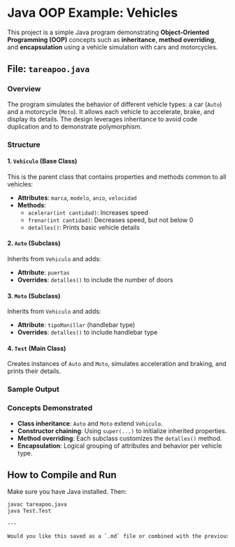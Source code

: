 # Java OOP Example: Vehicles

This project is a simple Java program demonstrating **Object-Oriented Programming (OOP)** concepts such as **inheritance**, **method overriding**, and **encapsulation** using a vehicle simulation with cars and motorcycles.

## File: `tareapoo.java`

### Overview

The program simulates the behavior of different vehicle types: a car (`Auto`) and a motorcycle (`Moto`). It allows each vehicle to accelerate, brake, and display its details. The design leverages inheritance to avoid code duplication and to demonstrate polymorphism.

### Structure

#### 1. `Vehiculo` (Base Class)

This is the parent class that contains properties and methods common to all vehicles:

- **Attributes**: `marca`, `modelo`, `anio`, `velocidad`
- **Methods**:
  - `acelerar(int cantidad)`: Increases speed
  - `frenar(int cantidad)`: Decreases speed, but not below 0
  - `detalles()`: Prints basic vehicle details

#### 2. `Auto` (Subclass)

Inherits from `Vehiculo` and adds:

- **Attribute**: `puertas`
- **Overrides**: `detalles()` to include the number of doors

#### 3. `Moto` (Subclass)

Inherits from `Vehiculo` and adds:

- **Attribute**: `tipoManillar` (handlebar type)
- **Overrides**: `detalles()` to include handlebar type

#### 4. `Test` (Main Class)

Creates instances of `Auto` and `Moto`, simulates acceleration and braking, and prints their details.

### Sample Output


### Concepts Demonstrated

- **Class inheritance**: `Auto` and `Moto` extend `Vehiculo`.
- **Constructor chaining**: Using `super(...)` to initialize inherited properties.
- **Method overriding**: Each subclass customizes the `detalles()` method.
- **Encapsulation**: Logical grouping of attributes and behavior per vehicle type.

## How to Compile and Run

Make sure you have Java installed. Then:

```bash
javac tareapoo.java
java Test.Test

---

Would you like this saved as a `.md` file or combined with the previous README?
